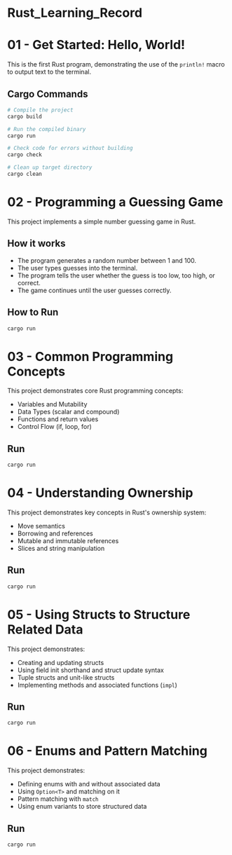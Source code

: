 # Rust_Learning_Record

# 01 - Get Started: Hello, World!

This is the first Rust program, demonstrating the use of the `println!` macro to output text to the terminal.

## Cargo Commands

```bash
# Compile the project
cargo build

# Run the compiled binary
cargo run

# Check code for errors without building
cargo check

# Clean up target directory
cargo clean
```


# 02 - Programming a Guessing Game

This project implements a simple number guessing game in Rust.

## How it works

- The program generates a random number between 1 and 100.
- The user types guesses into the terminal.
- The program tells the user whether the guess is too low, too high, or correct.
- The game continues until the user guesses correctly.

## How to Run

```bash
cargo run
```
# 03 - Common Programming Concepts

This project demonstrates core Rust programming concepts:

- Variables and Mutability
- Data Types (scalar and compound)
- Functions and return values
- Control Flow (if, loop, for)

## Run

```bash
cargo run
```

# 04 - Understanding Ownership

This project demonstrates key concepts in Rust's ownership system:

- Move semantics
- Borrowing and references
- Mutable and immutable references
- Slices and string manipulation

## Run

```bash
cargo run
```

# 05 - Using Structs to Structure Related Data

This project demonstrates:

- Creating and updating structs
- Using field init shorthand and struct update syntax
- Tuple structs and unit-like structs
- Implementing methods and associated functions (`impl`)

## Run

```bash
cargo run
```

# 06 - Enums and Pattern Matching

This project demonstrates:

- Defining enums with and without associated data
- Using `Option<T>` and matching on it
- Pattern matching with `match`
- Using enum variants to store structured data

## Run

```bash
cargo run
```